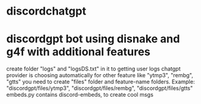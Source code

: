 # discordchatgpt
# discordgpt bot using disnake and g4f with additional features
 create folder "logs" and "logsDS.txt" in it to getting user logs
 chatgpt provider is choosing automatically
 for other feature like "ytmp3", "rembg", "gtts" you need to create "files" folder and feature-name folders. Example: "discordgpt/files/ytmp3", "discordgpt/files/rembg", "discordgpt/files/gtts"
 embeds.py contains discord-embeds, to create cool msgs
